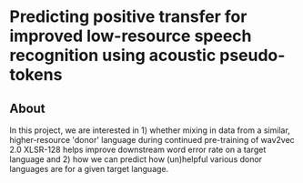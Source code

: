 # Predicting positive transfer for improved low-resource speech recognition using acoustic pseudo-tokens

## About

In this project, we are interested in 1) whether mixing in data from a similar, higher-resource 'donor' language during continued pre-training of wav2vec 2.0 XLSR-128 helps improve downstream word error rate on a target language and 2) how we can predict how (un)helpful various donor languages are for a given target language. 